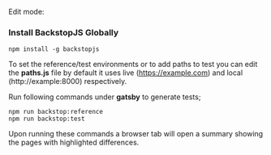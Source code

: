  
    
Edit mode:  
### Install BackstopJS Globally
```
npm install -g backstopjs
```

To set the reference/test environments or to add paths to test you can edit the **paths.js** file 
by default it uses live (https://example.com) and local (http://example:8000) respectively. 

Run following commands under **gatsby** to generate tests;

```
npm run backstop:reference
npm run backstop:test
```

Upon running these commands a browser tab will open a summary showing the pages with highlighted differences.



